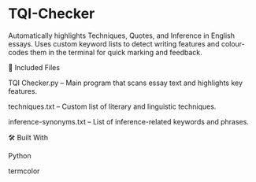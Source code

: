 # TQI-Checker

Automatically highlights Techniques, Quotes, and Inference in English essays. Uses custom keyword lists to detect writing features and colour-codes them in the terminal for quick marking and feedback.

📘 Included Files

TQI Checker.py – Main program that scans essay text and highlights key features.

techniques.txt – Custom list of literary and linguistic techniques.

inference-synonyms.txt – List of inference-related keywords and phrases.

🛠 Built With

Python

termcolor
